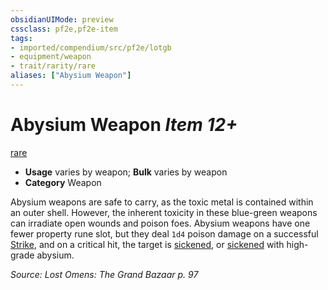 ```yaml
---
obsidianUIMode: preview
cssclass: pf2e,pf2e-item
tags:
- imported/compendium/src/pf2e/lotgb
- equipment/weapon
- trait/rarity/rare
aliases: ["Abysium Weapon"]
---
```

# Abysium Weapon *Item 12+*  
[rare](rare.md)  

- **Usage** varies by weapon; **Bulk** varies by weapon
- **Category** Weapon

Abysium weapons are safe to carry, as the toxic metal is contained within an outer shell. However, the inherent toxicity in these blue-green weapons can irradiate open wounds and poison foes. Abysium weapons have one fewer property rune slot, but they deal `1d4` poison damage on a successful [Strike](strike.md), and on a critical hit, the target is [sickened](conditions.md#Sickened), or [sickened](conditions.md#Sickened) with high-grade abysium.

*Source: Lost Omens: The Grand Bazaar p. 97*